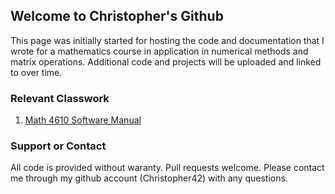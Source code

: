 ## Welcome to Christopher's Github

This page was initially started for hosting the code and documentation that I wrote for a mathematics course in application in numerical methods and matrix operations. Additional code and projects will be uploaded and linked to over time.

### Relevant Classwork

1. [Math 4610 Software Manual](https://christopher42.github.io/computational-mathematics/)

### Support or Contact
All code is provided without waranty. Pull requests welcome. Please contact me through my github account (Christopher42) with any questions.
